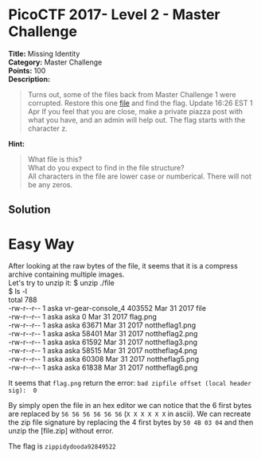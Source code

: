 # PicoCTF 2017- Level 2 - Master Challenge

**Title:** Missing Identity  
**Category:** Master Challenge  
**Points:** 100  
**Description:**

>Turns out, some of the files back from Master Challenge 1 were corrupted. Restore this one [file](file) and find the flag. Update 16:26 EST 1 Apr If you feel that you are close, make a private piazza post with what you have, and an admin will help out. The flag starts with the character z.  

**Hint:**

>What file is this?  
>What do you expect to find in the file structure?  
>All characters in the file are lower case or numberical. There will not be any zeros.  

## Solution

# Easy Way

After looking at the raw bytes of the file, it seems that it is a compress archive containing multiple images.  
Let's try to unzip it:
	$ unzip ./file  
	$ ls -l  
	total 788  
	-rw-r--r-- 1 aska vr-gear-console_4 403552 Mar 31  2017 file  
	-rw-r--r-- 1 aska aska                   0 Mar 31  2017 flag.png  
	-rw-r--r-- 1 aska aska               63671 Mar 31  2017 nottheflag1.png  
	-rw-r--r-- 1 aska aska               58401 Mar 31  2017 nottheflag2.png  
	-rw-r--r-- 1 aska aska               61592 Mar 31  2017 nottheflag3.png  
	-rw-r--r-- 1 aska aska               58515 Mar 31  2017 nottheflag4.png  
	-rw-r--r-- 1 aska aska               60308 Mar 31  2017 nottheflag5.png  
	-rw-r--r-- 1 aska aska               61838 Mar 31  2017 nottheflag6.png  

It seems that `flag.png` return the error: `bad zipfile offset (local header sig):  0`

By simply open the file in an hex editor we can notice that the 6 first bytes are replaced by `56 56 56 56 56 56` (`X X X X X X` in ascii). We can recreate the zip file signature by replacing the 4 first bytes by `50 4B 03 04` and then unzip the [file.zip] without error.


The flag is `zippidydooda92849522`